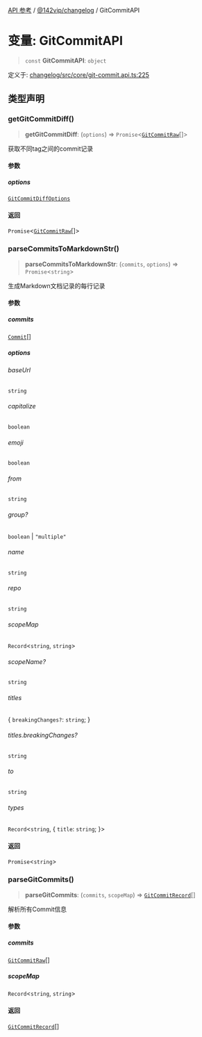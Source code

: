 [API 参考](../../../index.md) / [@142vip/changelog](../index.md) / GitCommitAPI

# 变量: GitCommitAPI

> `const` **GitCommitAPI**: `object`

定义于: [changelog/src/core/git-commit.api.ts:225](https://github.com/142vip/core-x/blob/7cfc2fa6b24172631d6526590fc6ea4be89357c6/packages/changelog/src/core/git-commit.api.ts#L225)

## 类型声明

### getGitCommitDiff()

> **getGitCommitDiff**: (`options`) => `Promise`\<[`GitCommitRaw`](../interfaces/GitCommitRaw.md)[]\>

获取不同tag之间的commit记录

#### 参数

##### options

[`GitCommitDiffOptions`](../interfaces/GitCommitDiffOptions.md)

#### 返回

`Promise`\<[`GitCommitRaw`](../interfaces/GitCommitRaw.md)[]\>

### parseCommitsToMarkdownStr()

> **parseCommitsToMarkdownStr**: (`commits`, `options`) => `Promise`\<`string`\>

生成Markdown文档记录的每行记录

#### 参数

##### commits

[`Commit`](../interfaces/Commit.md)[]

##### options

###### baseUrl

`string`

###### capitalize

`boolean`

###### emoji

`boolean`

###### from

`string`

###### group?

`boolean` \| `"multiple"`

###### name

`string`

###### repo

`string`

###### scopeMap

`Record`\<`string`, `string`\>

###### scopeName?

`string`

###### titles

\{ `breakingChanges?`: `string`; \}

###### titles.breakingChanges?

`string`

###### to

`string`

###### types

`Record`\<`string`, \{ `title`: `string`; \}\>

#### 返回

`Promise`\<`string`\>

### parseGitCommits()

> **parseGitCommits**: (`commits`, `scopeMap`) => [`GitCommitRecord`](../interfaces/GitCommitRecord.md)[]

解析所有Commit信息

#### 参数

##### commits

[`GitCommitRaw`](../interfaces/GitCommitRaw.md)[]

##### scopeMap

`Record`\<`string`, `string`\>

#### 返回

[`GitCommitRecord`](../interfaces/GitCommitRecord.md)[]
